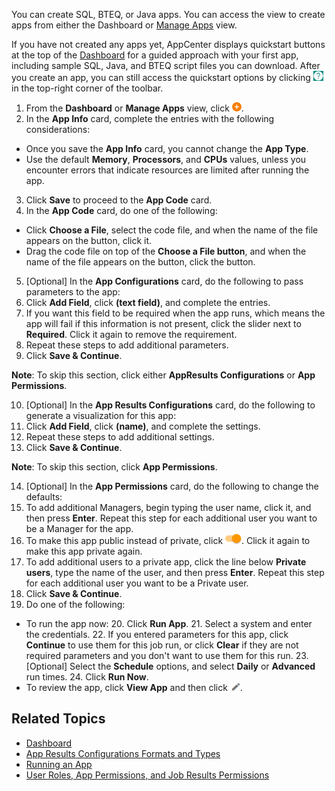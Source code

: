 You can create SQL, BTEQ, or Java apps. You can access the view to create apps from either the Dashboard or [Manage Apps](managing-apps.md) view. 

If you have not created any apps yet, AppCenter displays quickstart buttons at the top of the [Dashboard](overview.md) for a guided approach with your first app, including sample SQL, Java, and BTEQ script files you can download. After you create an app, you can still access the quickstart options by clicking ![app quickstart buttons](images/app-question.png) in the top-right corner of the toolbar.

1. From the **Dashboard** or **Manage Apps** view, click ![create app button](images/add-orange.png). 
2. In the **App Info** card, complete the entries with the following considerations:
  * Once you save the **App Info** card, you cannot change the **App Type**.
  * Use the default **Memory**, **Processors**, and **CPUs** values, unless you encounter errors that indicate resources are limited after running the app.
3. Click **Save** to proceed to the **App Code** card.
4. In the **App Code** card, do one of the following:
  * Click **Choose a File**, select the code file, and when the name of the file appears on the button, click it.
  * Drag the code file on top of the **Choose a File button**, and when the name of the file appears on the button, click the button.
5. [Optional] In the **App Configurations** card, do the following to pass parameters to the app:
  6. Click **Add Field**, click **(text field)**, and complete the entries. 
  7. If you want this field to be required when the app runs, which means the app will fail if this information is not present, click the slider next to **Required**. Click it again to remove the requirement.
  8. Repeat these steps to add additional parameters.
  9. Click **Save & Continue**.

   **Note**:  To skip this section, click either **AppResults Configurations** or **App Permissions**.
   
10. [Optional] In the **App Results Configurations** card, do the following to generate a visualization for this app:
   11. Click **Add Field**, click **(name)**, and complete the settings. 
   12. Repeat these steps to add additional settings.
   13. Click **Save & Continue**. 
 
  **Note**:  To skip this section, click **App Permissions**.

14. [Optional] In the **App Permissions** card, do the following to change the defaults:
   15. To add additional Managers, begin typing the user name, click it, and then press **Enter**. Repeat this step for each additional user you want to be a Manager for the app.
   16. To make this app public instead of private, click ![privacy on button](images/slider-on.png). Click it again to make this app private again.
   17. To add additional users to a private app, click the line below **Private users**, type the name of the user, and then press **Enter**. Repeat this step for each additional user you want to be a Private user.
18. Click **Save & Continue**.
19. Do one of the following:
   * To run the app now:
      20. Click **Run App**.
      21. Select a system and enter the credentials.
      22. If you entered parameters for this app, click **Continue** to use them for this job run, or click **Clear** if they are not required parameters and you don't want to use them for this run.
      23. [Optional] Select the **Schedule** options, and select **Daily** or **Advanced** run times.
      24. Click **Run Now**.
   * To review the app, click **View App** and then click ![edit button](images/edit-app.png).

## Related Topics
* [Dashboard](overview.md)
* [App Results Configurations Formats and Types](app-results-configuration-formats.md)
* [Running an App](running-app.md)
* [User Roles, App Permissions, and Job Results Permissions](app-permission-user-role.md)
